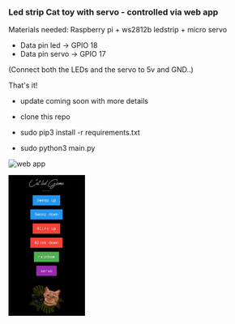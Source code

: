 ### Led strip Cat toy with servo - controlled via web app

Materials needed: Raspberry pi + ws2812b ledstrip + micro servo
* Data pin led -> GPIO 18
* Data pin servo -> GPIO 17

(Connect both the LEDs and the servo to 5v and GND..)

That's it!


- update coming soon with more details 

* clone this repo 

* sudo pip3 install -r requirements.txt

* sudo python3 main.py

![web app]()

<img src="https://github.com/MeWs-byte/LedCatGame/blob/master/catWebApp.jpeg" width=30% height=30%>

